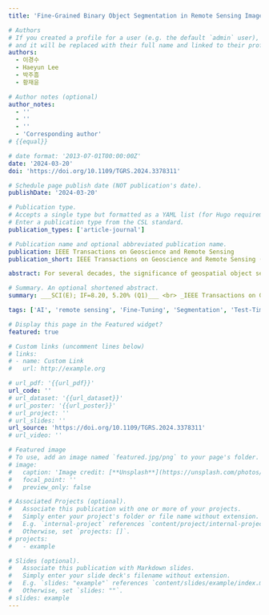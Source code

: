 ```yaml
---
title: 'Fine-Grained Binary Object Segmentation in Remote Sensing Imagery via Path-Selective Test-Time Adaptation'

# Authors
# If you created a profile for a user (e.g. the default `admin` user), write the username (folder name) here
# and it will be replaced with their full name and linked to their profile.
authors:
  - 이경수
  - Haeyun Lee
  - 박주흠
  - 황재윤

# Author notes (optional)
author_notes:
  - ''
  - ''
  - ''
  - 'Corresponding author'
# {{equal}}

# date format: '2013-07-01T00:00:00Z'
date: '2024-03-20'
doi: 'https://doi.org/10.1109/TGRS.2024.3378311'

# Schedule page publish date (NOT publication's date).
publishDate: '2024-03-20'

# Publication type.
# Accepts a single type but formatted as a YAML list (for Hugo requirements).
# Enter a publication type from the CSL standard.
publication_types: ['article-journal']

# Publication name and optional abbreviated publication name.
publication: IEEE Transactions on Geoscience and Remote Sensing
publication_short: IEEE Transactions on Geoscience and Remote Sensing (TGRS)  [__SCI(E); IF=8.20, 5.20% (Q1)__]

abstract: For several decades, the significance of geospatial object segmentation in remote sensing (RS) images has been emphasized for both scientific and industrial purposes. Object segmentation plays a pivotal role in the analysis of urban and rural area expansion, as well as in advancing sustainable development within the realm of RS. Deep learning (DL)-based segmentation methodologies, overcoming the limitations of the conventional vision-based analysis, have yielded precise predictions by utilizing convolutional neural networks (CNNs). However, CNNs classify images at the pixel level and generate outputs based on probability distributions derived from the SoftMax function. This approach precludes the reflection of morphological properties, such as shape and object density, during predictions in RS imagery, leading to imprecise results. In addition, due to the intrinsic attributes of probability-based segmentation, fine-grained segmentation may not be achieved, leading to coarse predictions in the boundaries of geospatial objects. To address this issue, this article introduces a novel DL framework, the density-based guide network (DG-Net), which incorporates the density of segmentation targets into pixel-wise classification through a test-time adaptation learning methodology. DG-Net first discerns the density of segmentation targets in the input images, then fine-tunes the baseline network to reflect this density, thereby generating precise segmentation outputs. The effectiveness of DG-Net is demonstrated through various multitarget segmentation benchmarks in RS imagery. Experimental results demonstrate the superior performance of the DG-Net in object segmentation when compared to state-of-the-art (SotA) models across numerous aerial image and satellite image datasets.

# Summary. An optional shortened abstract.
summary: ___SCI(E); IF=8.20, 5.20% (Q1)___ <br> _IEEE Transactions on Geoscience and Remote Sensing (TGRS, 2024, Vol. 62)_

tags: ['AI', 'remote sensing', 'Fine-Tuning', 'Segmentation', 'Test-Time Adaptation', 'Q1']

# Display this page in the Featured widget?
featured: true

# Custom links (uncomment lines below)
# links:
# - name: Custom Link
#   url: http://example.org

# url_pdf: '{{url_pdf}}'
url_code: ''
# url_dataset: '{{url_dataset}}'
# url_poster: '{{url_poster}}'
# url_project: ''
# url_slides: ''
url_source: 'https://doi.org/10.1109/TGRS.2024.3378311'
# url_video: ''

# Featured image
# To use, add an image named `featured.jpg/png` to your page's folder.
# image:
#   caption: 'Image credit: [**Unsplash**](https://unsplash.com/photos/pLCdAaMFLTE)'
#   focal_point: ''
#   preview_only: false

# Associated Projects (optional).
#   Associate this publication with one or more of your projects.
#   Simply enter your project's folder or file name without extension.
#   E.g. `internal-project` references `content/project/internal-project/index.md`.
#   Otherwise, set `projects: []`.
# projects:
#   - example

# Slides (optional).
#   Associate this publication with Markdown slides.
#   Simply enter your slide deck's filename without extension.
#   E.g. `slides: "example"` references `content/slides/example/index.md`.
#   Otherwise, set `slides: ""`.
# slides: example
---
```

